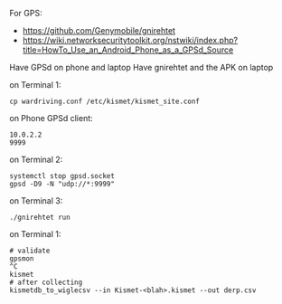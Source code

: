 For GPS:
- https://github.com/Genymobile/gnirehtet
- https://wiki.networksecuritytoolkit.org/nstwiki/index.php?title=HowTo_Use_an_Android_Phone_as_a_GPSd_Source

Have GPSd on phone and laptop
Have gnirehtet and the APK on laptop

on Terminal 1:
```
cp wardriving.conf /etc/kismet/kismet_site.conf
```

on Phone GPSd client:
```
10.0.2.2
9999
```

on Terminal 2:
```
systemctl stop gpsd.socket
gpsd -D9 -N "udp://*:9999"
```

on Terminal 3:
```
./gnirehtet run
```

on Terminal 1:
```
# validate 
gpsmon
^C
kismet
# after collecting
kismetdb_to_wiglecsv --in Kismet-<blah>.kismet --out derp.csv
```
